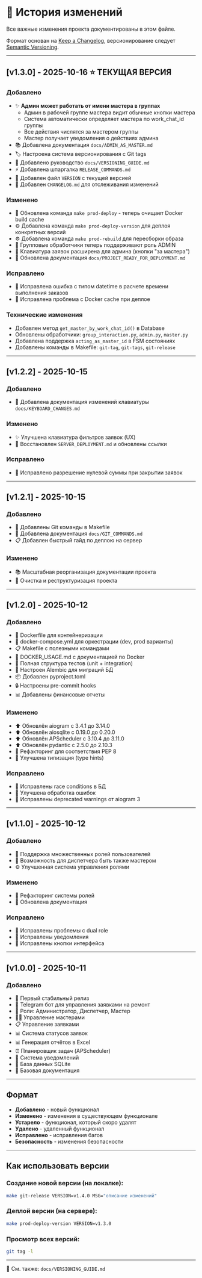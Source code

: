 # 📝 История изменений

Все важные изменения проекта документированы в этом файле.

Формат основан на [Keep a Changelog](https://keepachangelog.com/ru/1.0.0/),
версионирование следует [Semantic Versioning](https://semver.org/lang/ru/).

---

## [v1.3.0] - 2025-10-16 ⭐ ТЕКУЩАЯ ВЕРСИЯ

### Добавлено
- ✨ **Админ может работать от имени мастера в группах**
  - Админ в рабочей группе мастера видит обычные кнопки мастера
  - Система автоматически определяет мастера по work_chat_id группы
  - Все действия числятся за мастером группы
  - Мастер получает уведомления о действиях админа
- 📚 Добавлена документация `docs/ADMIN_AS_MASTER.md`
- 🏷️ Настроена система версионирования с Git tags
- 📖 Добавлено руководство `docs/VERSIONING_GUIDE.md`
- ⚡ Добавлена шпаргалка `RELEASE_COMMANDS.md`
- 📝 Добавлен файл `VERSION` с текущей версией
- 📝 Добавлен `CHANGELOG.md` для отслеживания изменений

### Изменено
- 🔨 Обновлена команда `make prod-deploy` - теперь очищает Docker build cache
- ⚙️ Добавлена команда `make prod-deploy-version` для деплоя конкретных версий
- ⚙️ Добавлена команда `make prod-rebuild` для пересборки образа
- 🎯 Групповые обработчики теперь поддерживают роль ADMIN
- 🔧 Клавиатура заявок расширена для админа (кнопки "за мастера")
- 📖 Обновлена документация `docs/PROJECT_READY_FOR_DEPLOYMENT.md`

### Исправлено
- 🐛 Исправлена ошибка с типом datetime в расчете времени выполнения заказов
- 🐛 Исправлена проблема с Docker cache при деплое

### Технические изменения
- Добавлен метод `get_master_by_work_chat_id()` в Database
- Обновлены обработчики: `group_interaction.py`, `admin.py`, `master.py`
- Добавлена поддержка `acting_as_master_id` в FSM состояниях
- Добавлены команды в Makefile: `git-tag`, `git-tags`, `git-release`

---

## [v1.2.2] - 2025-10-15

### Добавлено
- 📱 Добавлена документация изменений клавиатуры `docs/KEYBOARD_CHANGES.md`

### Изменено
- ✨ Улучшена клавиатура фильтров заявок (UX)
- 📄 Восстановлен `SERVER_DEPLOYMENT.md` и обновлены ссылки

### Исправлено
- 🐛 Исправлено разрешение нулевой суммы при закрытии заявок

---

## [v1.2.1] - 2025-10-15

### Добавлено
- 🔧 Добавлены Git команды в Makefile
- 📖 Добавлена документация `docs/GIT_COMMANDS.md`
- 📋 Добавлен быстрый гайд по деплою на сервер

### Изменено
- 📚 Масштабная реорганизация документации проекта
- 🧹 Очистка и реструктуризация проекта

---

## [v1.2.0] - 2025-10-12

### Добавлено
- 🐳 Dockerfile для контейнеризации
- 🐳 docker-compose.yml для оркестрации (dev, prod варианты)
- 📋 Makefile с полезными командами
- 📖 DOCKER_USAGE.md с документацией по Docker
- 🧪 Полная структура тестов (unit + integration)
- 🔧 Настроен Alembic для миграций БД
- 📦 Добавлен pyproject.toml
- 🔒 Настроены pre-commit hooks
- 📊 Добавлены финансовые отчеты

### Изменено
- ⬆️ Обновлён aiogram с 3.4.1 до 3.14.0
- ⬆️ Обновлён aiosqlite с 0.19.0 до 0.20.0
- ⬆️ Обновлён APScheduler с 3.10.4 до 3.11.0
- ⬆️ Обновлён pydantic с 2.5.0 до 2.10.3
- 🎨 Рефакторинг для соответствия PEP 8
- 📝 Улучшена типизация (type hints)

### Исправлено
- 🐛 Исправлены race conditions в БД
- 🐛 Улучшена обработка ошибок
- 🐛 Исправлены deprecated warnings от aiogram 3

---

## [v1.1.0] - 2025-10-12

### Добавлено
- 👥 Поддержка множественных ролей пользователей
- 🔄 Возможность для диспетчера быть также мастером
- ⚙️ Улучшенная система управления ролями

### Изменено
- 🔧 Рефакторинг системы ролей
- 📖 Обновлена документация

### Исправлено
- 🐛 Исправлены проблемы с dual role
- 🐛 Исправлены уведомления
- 🐛 Исправлены кнопки интерфейса

---

## [v1.0.0] - 2025-10-11

### Добавлено
- 🎉 Первый стабильный релиз
- 🤖 Telegram бот для управления заявками на ремонт
- 👥 Роли: Администратор, Диспетчер, Мастер
- 👨‍🔧 Управление мастерами
- 📋 Управление заявками
- 📊 Система статусов заявок
- 📊 Генерация отчётов в Excel
- ⏰ Планировщик задач (APScheduler)
- 🔔 Система уведомлений
- 💾 База данных SQLite
- 📖 Базовая документация

---

## Формат

- **Добавлено** - новый функционал
- **Изменено** - изменения в существующем функционале
- **Устарело** - функционал, который скоро удалят
- **Удалено** - удаленный функционал
- **Исправлено** - исправления багов
- **Безопасность** - изменения безопасности

---

## Как использовать версии

### Создание новой версии (на локалке):
```bash
make git-release VERSION=v1.4.0 MSG="описание изменений"
```

### Деплой версии (на сервере):
```bash
make prod-deploy-version VERSION=v1.3.0
```

### Просмотр всех версий:
```bash
git tag -l
```

---

📖 См. также: `docs/VERSIONING_GUIDE.md`

